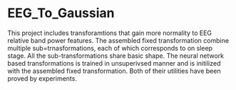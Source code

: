 # EEG_To_Gaussian
This project includes transforamtions that gain more normality to EEG relative band power features.
The assembled fixed transformation combine multiple sub=trnasformations, each of which corresponds to on sleep stage. All the sub-transformations share basic shape.
The neural network based transformations is trained in unsuperivsed manner and is initilized with the assembled fixed transformation.
Both of their utilities have been proved by experiments.
